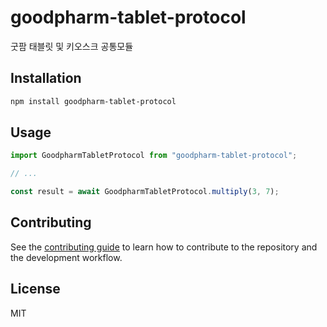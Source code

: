 # goodpharm-tablet-protocol

굿팜 태블릿 및 키오스크 공통모듈

## Installation

```sh
npm install goodpharm-tablet-protocol
```

## Usage

```js
import GoodpharmTabletProtocol from "goodpharm-tablet-protocol";

// ...

const result = await GoodpharmTabletProtocol.multiply(3, 7);
```

## Contributing

See the [contributing guide](CONTRIBUTING.md) to learn how to contribute to the repository and the development workflow.

## License

MIT
